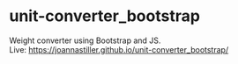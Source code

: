 # unit-converter_bootstrap

Weight converter using Bootstrap and JS.<br/>
Live: https://joannastiller.github.io/unit-converter_bootstrap/
